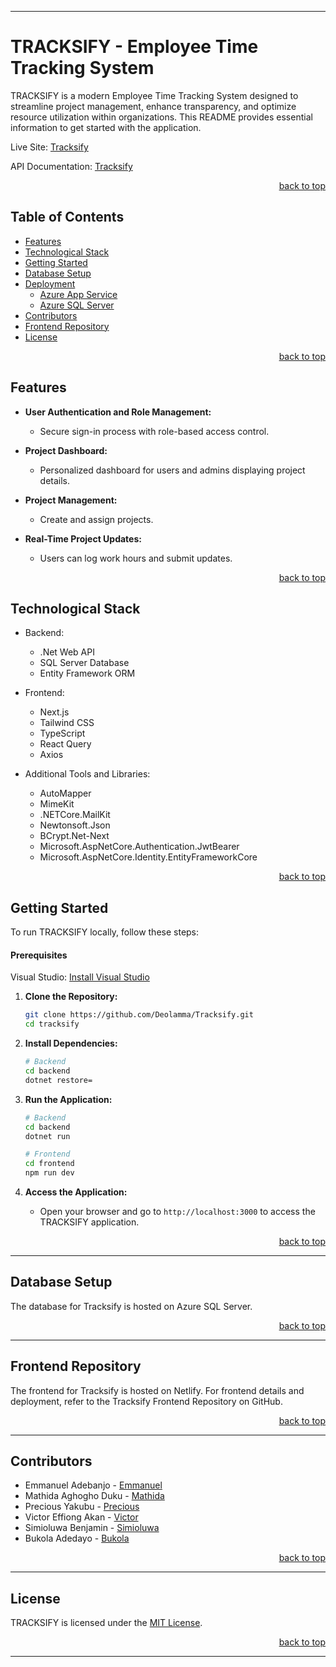 <!-- Back to Top Navigation Anchor -->
<a name="readme-top"></a>

---

# TRACKSIFY - Employee Time Tracking System

TRACKSIFY is a modern Employee Time Tracking System designed to streamline project management, enhance transparency, and optimize resource utilization within organizations. This README provides essential information to get started with the application.

Live Site: [Tracksify](https://serene-hamster-177974.netlify.app)

API Documentation: [Tracksify](https://tracksify.azurewebsites.net/swagger/index.html)

<p align="right"><a href="#readme-top">back to top</a></p>

## Table of Contents

- [Features](#features)
- [Technological Stack](#technological-stack)
- [Getting Started](#getting-started)
- [Database Setup](#database-setup)
- [Deployment](#deployment)
  - [Azure App Service](#azure-app-service)
  - [Azure SQL Server](#azure-sql-server)
- [Contributors](#contributors)
- [Frontend Repository](#frontend-repository)
- [License](#license)

<p align="right"><a href="#readme-top">back to top</a></p>

## Features

- **User Authentication and Role Management:**
  - Secure sign-in process with role-based access control.
  
- **Project Dashboard:**
  - Personalized dashboard for users and admins displaying project details.

- **Project Management:**
  - Create and assign projects.

- **Real-Time Project Updates:**
  - Users can log work hours and submit updates.
<p align="right"><a href="#readme-top">back to top</a></p>

## Technological Stack

- Backend:
  - .Net Web API
  - SQL Server Database
  - Entity Framework ORM

- Frontend:
  - Next.js
  - Tailwind CSS
  - TypeScript
  - React Query
  - Axios

- Additional Tools and Libraries:
  - AutoMapper
  - MimeKit
  - .NETCore.MailKit
  - Newtonsoft.Json
  - BCrypt.Net-Next
  - Microsoft.AspNetCore.Authentication.JwtBearer
  - Microsoft.AspNetCore.Identity.EntityFrameworkCore
<p align="right"><a href="#readme-top">back to top</a></p>

## Getting Started

To run TRACKSIFY locally, follow these steps:

#### Prerequisites

Visual Studio: [Install Visual Studio](https://visualstudio.microsoft.com/)
1. **Clone the Repository:**
   ```bash
   git clone https://github.com/Deolamma/Tracksify.git
   cd tracksify
   ```

2. **Install Dependencies:**
   ```bash
   # Backend
   cd backend
   dotnet restore=
   ```

3. **Run the Application:**
   ```bash
   # Backend
   cd backend
   dotnet run

   # Frontend
   cd frontend
   npm run dev
   ```

4. **Access the Application:**
   - Open your browser and go to `http://localhost:3000` to access the TRACKSIFY application.

<p align="right"><a href="#readme-top">back to top</a></p>

---

## Database Setup

The database for Tracksify is hosted on Azure SQL Server.
<p align="right"><a href="#readme-top">back to top</a></p>

---

## Frontend Repository

The frontend for Tracksify is hosted on Netlify. For frontend details and deployment, refer to the Tracksify Frontend Repository on GitHub.
<p align="right"><a href="#readme-top">back to top</a></p>

---

## Contributors

- Emmanuel Adebanjo - [Emmanuel](https://github.com/Deolamma)
- Mathida Aghogho Duku - [Mathida](https://github.com/mathildaduku)
- Precious Yakubu - [Precious](https://github.com/preciousyaks17)
- Victor Effiong Akan - [Victor](https://github.com/veffiong73)
- Simioluwa Benjamin - [Simioluwa](https://github.com/Tomi-Dev1)
- Bukola Adedayo - [Bukola](https://github.com/Bukolaope)
<p align="right"><a href="#readme-top">back to top</a></p>

---

## License

TRACKSIFY is licensed under the [MIT License](LICENSE).

<p align="right"><a href="#readme-top">back to top</a></p>

---


